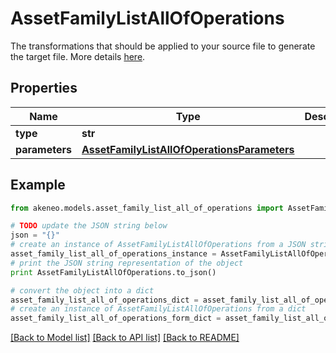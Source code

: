 # AssetFamilyListAllOfOperations

The transformations that should be applied to your source file to generate the target file. More details <a href='/concepts/asset-manager.html#transformation-operations'>here</a>.

## Properties
Name | Type | Description | Notes
------------ | ------------- | ------------- | -------------
**type** | **str** |  | [optional] 
**parameters** | [**AssetFamilyListAllOfOperationsParameters**](AssetFamilyListAllOfOperationsParameters.md) |  | [optional] 

## Example

```python
from akeneo.models.asset_family_list_all_of_operations import AssetFamilyListAllOfOperations

# TODO update the JSON string below
json = "{}"
# create an instance of AssetFamilyListAllOfOperations from a JSON string
asset_family_list_all_of_operations_instance = AssetFamilyListAllOfOperations.from_json(json)
# print the JSON string representation of the object
print AssetFamilyListAllOfOperations.to_json()

# convert the object into a dict
asset_family_list_all_of_operations_dict = asset_family_list_all_of_operations_instance.to_dict()
# create an instance of AssetFamilyListAllOfOperations from a dict
asset_family_list_all_of_operations_form_dict = asset_family_list_all_of_operations.from_dict(asset_family_list_all_of_operations_dict)
```
[[Back to Model list]](../README.md#documentation-for-models) [[Back to API list]](../README.md#documentation-for-api-endpoints) [[Back to README]](../README.md)


